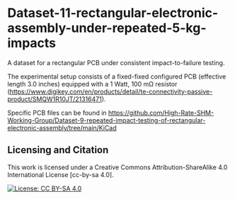 # Dataset-11-rectangular-electronic-assembly-under-repeated-5-kg-impacts
A dataset for a rectangular PCB under consistent impact-to-failure testing.

The experimental setup consists of a fixed-fixed configured PCB (effective length 3.0 inches) equipped with a 1 Watt, 100 mΩ resistor (https://www.digikey.com/en/products/detail/te-connectivity-passive-product/SMQW1R10JT/21316471).

Specific PCB files can be found in https://github.com/High-Rate-SHM-Working-Group/Dataset-9-repeated-impact-testing-of-rectangular-electronic-assembly/tree/main/KiCad

## Licensing and Citation

This work is licensed under a Creative Commons Attribution-ShareAlike 4.0 International License [cc-by-sa 4.0].

[![License: CC BY-SA 4.0](https://img.shields.io/badge/License-CC_BY--SA_4.0-lightgrey.svg)](https://creativecommons.org/licenses/by-sa/4.0/)
